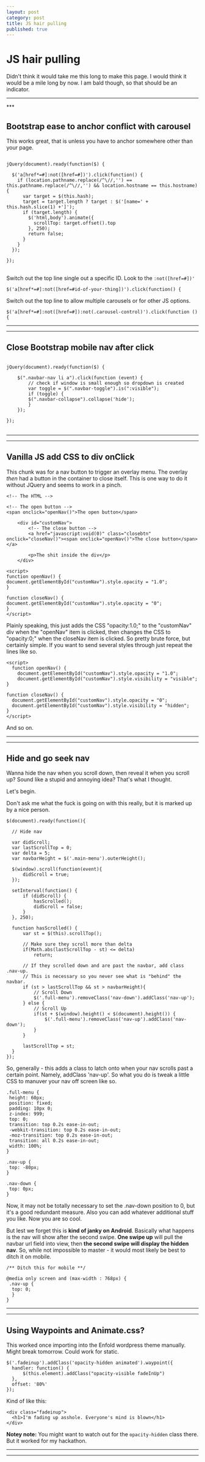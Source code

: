 ```yaml
---
layout: post
category: post
title: JS hair pulling
published: true
---
```


# JS hair pulling #

Didn't think it would take me this long to make this page. I would think it would be a mile long by now. I am bald though, so that should be an indicator.

<hr class="rule">
***

## Bootstrap ease to anchor conflict with carousel ##

This works great, that is unless you have to anchor somewhere other than your page.

<pre>
<code>
jQuery(document).ready(function($) {

  $('a[href*=#]:not([href=#])').click(function() {
    if (location.pathname.replace(/^\//,'') == this.pathname.replace(/^\//,'') && location.hostname == this.hostname) {
      var target = $(this.hash);
      target = target.length ? target : $('[name=' + this.hash.slice(1) +']');
      if (target.length) {
        $('html,body').animate({
          scrollTop: target.offset().top
        }, 250);
        return false;
      }
    }
  });

});
</code>
</pre>

Switch out the top line single out a specific ID. Look to the `:not([href=#])'`

    $('a[href*=#]:not([href=#id-of-your-thing])').click(function() {

Switch out the top line to allow multiple carousels or for other JS options.

    $('a[href*=#]:not([href=#]):not(.carousel-control)').click(function () {

***
***

## Close Bootstrap mobile nav after click ##

<pre>
<code>
jQuery(document).ready(function($) {

	$(".navbar-nav li a").click(function (event) {
    	// check if window is small enough so dropdown is created
    	var toggle = $(".navbar-toggle").is(":visible");
    	if (toggle) {
      	$(".navbar-collapse").collapse('hide');
    	}
  	});

});
</code>
</pre>

***
***

## Vanilla JS add CSS to div onClick ##

This chunk was for a nav button to trigger an overlay menu. The overlay *then* had a button in the container to close itself. This is one way to do it without JQuery and seems to work in a pinch.


	<!-- The HTML -->

	<!-- The open button -->
	<span onclick="openNav()">The open button</span>
    
    	<div id="customNav">
    		<!-- The close button -->
			<a href="javascript:void(0)" class="closebtn" onclick="closeNav()"><span onclick="openNav()">The close button</span></a>
    
    		<p>The shit inside the div</p>
    	</div>

	<script>
	function openNav() {
	document.getElementById("customNav").style.opacity = "1.0";
	}

	function closeNav() {
	document.getElementById("customNav").style.opacity = "0";
	}
	</script>

Plainly speaking, this just adds the CSS "opacity:1.0;" to the "customNav" div when the "openNav" item is clicked, then changes the CSS to "opacity:0;" when the closeNav item is clicked. So pretty brute force, but certainly simple. If you want to send several styles through just repeat the lines like so.

	<script>
	  function openNav() {
	    document.getElementById("customNav").style.opacity = "1.0";
	    document.getElementById("customNav").style.visibility = "visible";
	}

	function closeNav() {
	  document.getElementById("customNav").style.opacity = "0";
	  document.getElementById("customNav").style.visibility = "hidden";
	}
	</script>

And so on.

***
***

## Hide and go seek nav ##

Wanna hide the nav when you scroll down, then reveal it when you scroll up? Sound like a stupid and annoying idea? That's what I thought. 

Let's begin. 

Don't ask me what the fuck is going on with this really, but it is marked up by a nice person.

	$(document).ready(function(){

      // Hide nav

      var didScroll;
      var lastScrollTop = 0;
      var delta = 5;
      var navbarHeight = $('.main-menu').outerHeight();

      $(window).scroll(function(event){
          didScroll = true;
      });
	  
      setInterval(function() {
          if (didScroll) {
              hasScrolled();
              didScroll = false;
          }
      }, 250);

      function hasScrolled() {
          var st = $(this).scrollTop();

          // Make sure they scroll more than delta
          if(Math.abs(lastScrollTop - st) <= delta)
              return;

          // If they scrolled down and are past the navbar, add class .nav-up.
          // This is necessary so you never see what is "behind" the navbar.
          if (st > lastScrollTop && st > navbarHeight){
              // Scroll Down
              $('.full-menu').removeClass('nav-down').addClass('nav-up');
          } else {
              // Scroll Up
              if(st + $(window).height() < $(document).height()) {
                  $('.full-menu').removeClass('nav-up').addClass('nav-down');
              }
          }

          lastScrollTop = st;
      }
	});

So, generally - this adds a class to latch onto when your nav scrolls past a certain point. Namely, addClass 'nav-up'. So what you do is tweak a little CSS to manuver your nav off screen like so.

	.full-menu {
  	 height: 60px;
  	 position: fixed;
  	 padding: 10px 0;
  	 z-index: 999;
  	 top: 0;
  	 transition: top 0.2s ease-in-out;
  	 -webkit-transition: top 0.2s ease-in-out;
  	 -moz-transition: top 0.2s ease-in-out;
  	 transition: all 0.2s ease-in-out;
  	 width: 100%;
	}
	
	.nav-up {
  	 top: -80px;
	}
    
    .nav-down {
  	 top: 0px;
	}

    
Now, it may not be totally necessary to set the .nav-down position to 0, but it's a good redundant measure. Also you can add whatever additional stuff you like. Now you are so cool.

But lest we forget this is **kind of janky on Android**. Basically what happens is the nav will show after the second swipe. **One swipe up** will pull the navbar url field into view, then **the second swipe will display the hidden nav**. So, while not impossible to master - it would most likely be best to ditch it on mobile.

	/** Ditch this for mobile **/
    
	@media only screen and (max-width : 768px) {
     .nav-up {
  	  top: 0;
	  }
	}
 
***
***

## Using Waypoints and Animate.css? ##

This worked once importing into the Enfold wordpress theme manually. Might break tomorrow. Could work for static.
    
    $('.fadeinup').addClass('opacity-hidden animated').waypoint({
	  handler: function() {
	      $(this.element).addClass("opacity-visible fadeInUp")
	  },
	  offset: '80%'
  	});

Kind of like this:
	
    <div class="fadeinup">
      <h1>I'm fading up asshole. Everyone's mind is blown</h1>
    </div>

**Notey note:** You might want to watch out for the `opacity-hidden` class there. But it worked for my hackathon.

***
***
